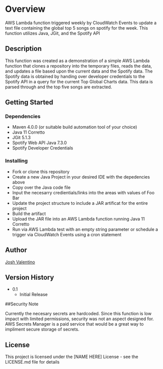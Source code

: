  # Overview

AWS Lambda function triggered weekly by CloudWatch Events to update a text file containing the global top 5 songs on spotify for the week. This function utilizes Java, JGit, and the Spotify API

## Description

This function was created as a demonstration of a simple AWS Lambda function that clones a repository into the temporary files, reads the data, and updates a file based upon the current data and the Spotify data. The Spotify data is obtained by handing over developer credentials to the Spotify API in a query for the current Top Global Charts data. This data is parsed through and the top five songs are extracted.

## Getting Started

### Dependencies

* Maven 4.0.0 (or suitable build automation tool of your choice)
* Java 11 Corretto
* JGit 5.1.3
* Spotify Web API Java 7.3.0
* Spotify Developer Credentials

### Installing

* Fork or clone this repository
* Create a new Java Project in your desired IDE with the depedencies above
* Copy over the Java code file
* Input the necesarry credientials/links into the areas with values of Foo Bar
* Update the project structure to include a JAR artificat for the entire project
* Build the artifact
* Upload the JAR file into an AWS Lambda function running Java 11 Corretto
* Run via AWS Lambda test with an empty string parameter or schedule a trigger via CloudWatch Events using a cron statement

## Author

[Josh Valentino](https://valentinojosh.github.io/)  

## Version History

* 0.1
    * Initial Release
    
##Security Note

Currently the necesary secrets are hardcoded. Since this function is low impact with limited permissions, security was not an aspect designed for. AWS Secrets Manager is a paid service that would be a great way to impliment secure storage of secrets.

## License

This project is licensed under the [NAME HERE] License - see the LICENSE.md file for details
